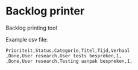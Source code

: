 # Backlog printer
Backlog printing tool

Example csv file: 
``` csv
Prioriteit,Status,Categorie,Titel,Tijd,Verhaal
,Done,User research,User tests bespreken,1,
,Done,User research,Testing aanpak bespreken,1,
```
